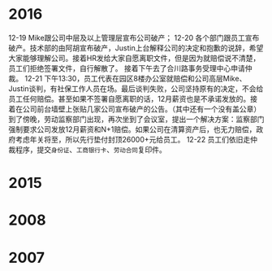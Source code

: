 # 2016
12-19 Mike跟公司中层及以上管理层宣布公司破产；
12-20 各个部门跟员工宣布破产。技术部的由阿胡宣布破产，Justin上台解释公司的决定和抱歉的说辞，希望大家能够理解公司。接着HR发给大家自愿离职文件，但是因为就赔偿说不清楚，员工们拒绝签署文件，自行解散了。
接着下午去了合川路事务受理中心申请仲裁。
12-21 下午13:30，员工代表在园区8楼办公室就赔偿和公司高层Mike、Justin谈判，有社保工作人员在场。最后谈判失败，公司坚持原有的决定，不会给员工任何赔偿。甚至如果不签署自愿离职的话，12月薪资也是不承诺发放的。接着在公司前台墙壁上张贴几家公司宣布破产的公告。（其中还有一个没有盖公章）
到了傍晚，劳动监察部门出现，再次坐到了会议室，提出一个解决方案：监察部门强制要求公司发放12月薪资和N+1赔偿。如果公司在清算资产后，也无力赔偿，政府考虑年关将至，所以先行垫付封顶26000+元给员工。
12-22 员工们依旧走仲裁程序，提交`身份证`、`工商银行卡`、`劳动合同`复印件。
# 2015

# 2008

# 2007